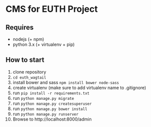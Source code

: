 # CMS for EUTH Project

## Requires

 * nodejs (+ npm)
 * python 3.x (+ virtualenv + pip)


## How to start

1. clone repository
2. `cd euth_wagtail`
3. install bower and sass `npm install bower node-sass`
4. create virtualenv (make sure to add virtualenv name to .gitignore)
5. run `pip install -r requirements.txt`
6. run `python manage.py migrate`
7. run `python manage.py createsuperuser`
8. run `python manage.py bower install`
9. run `python manage.py runserver`
10. Browse to  http://localhost:8000/admin
